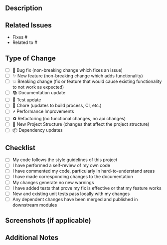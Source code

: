## Description
<!-- A clear and concise description of what this pull request does. -->

## Related Issues
<!-- List any related issues here using the # syntax -->
- Fixes #
- Related to #

## Type of Change
<!-- Mark with an `x` all the checkboxes that apply (like `[x]`). -->
- [ ] 🐛 Bug fix (non-breaking change which fixes an issue)
- [ ] ✨ New feature (non-breaking change which adds functionality)
- [ ] 💥 Breaking change (fix or feature that would cause existing functionality to not work as expected)
- [ ] 📚 Documentation update
- [ ] 🧪 Test update
- [ ] 🔧 Chore (updates to build process, CI, etc.)
- [ ] ⚡ Performance Improvements
- [ ] ♻️ Refactoring (no functional changes, no api changes)
- [ ] 🚀 New Project Structure (changes that affect the project structure)
- [ ] 📦 Dependency updates

## Checklist
- [ ] My code follows the style guidelines of this project
- [ ] I have performed a self-review of my own code
- [ ] I have commented my code, particularly in hard-to-understand areas
- [ ] I have made corresponding changes to the documentation
- [ ] My changes generate no new warnings
- [ ] I have added tests that prove my fix is effective or that my feature works
- [ ] New and existing unit tests pass locally with my changes
- [ ] Any dependent changes have been merged and published in downstream modules

## Screenshots (if applicable)
<!-- Add screenshots to help explain your changes if applicable. -->

## Additional Notes
<!-- Add any other relevant information that might be helpful. -->
